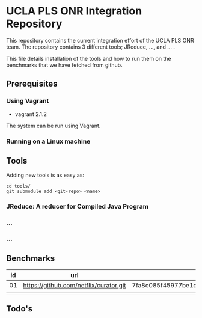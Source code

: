 # UCLA PLS ONR Integration Repository

This repository contains the current integration effort of the UCLA PLS ONR
team. The repository contains 3 different tools; JReduce, ..., and ... .

This file details installation of the tools and how to run them on the
benchmarks that we have fetched from github.

## Prerequisites

### Using Vagrant

- vagrant 2.1.2

The system can be run using Vagrant.

### Running on a Linux machine

## Tools

Adding new tools is as easy as:

```
cd tools/
git submodule add <git-repo> <name>
```

### JReduce: A reducer for Compiled Java Program

### ...
 
### ...



## Benchmarks

| id  | url                                    | rev                                      |
| --- | ---                                    | ---                                      |
| 01  | https://github.com/netflix/curator.git | 7fa8c085f45977be1db980731f4faf580925db08 |
|     |                                        |                                          |

## Todo's
